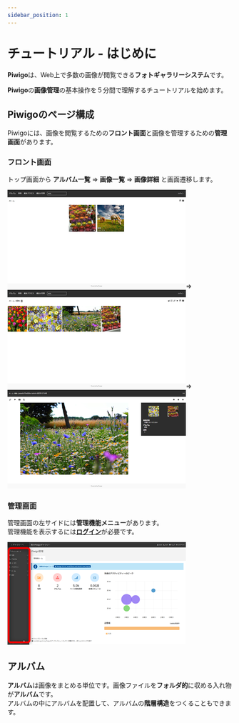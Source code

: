 ```yaml
---
sidebar_position: 1
---
```


# チュートリアル - はじめに

**Piwigo**は、Web上で多数の画像が閲覧できる**フォトギャラリーシステム**です。

**Piwigo**の**画像管理**の基本操作を５分間で理解するチュートリアルを始めます。

## Piwigoのページ構成

Piwigoには、画像を閲覧するための**フロント画面**と画像を管理するための**管理画面**があります。

### フロント画面

トップ画面から **アルバム一覧** ⇒ **画像一覧** ⇒ **画像詳細** と画面遷移します。

![フロント画面1](/img/frontpage1.png)⇒
![フロント画面2](/img/frontpage2.png)⇒
![フロント画面3](/img/frontpage3.png)

### 管理画面

管理画面の左サイドには**管理機能メニュー**があります。  
管理機能を表示するには[**ログイン**](/docs/tutorial-basics/login-logout.md)が必要です。

![管理画面](/img/adminpage.png)

## アルバム

**アルバム**は画像をまとめる単位です。画像ファイルを**フォルダ的**に収める入れ物が**アルバム**です。  
アルバムの中にアルバムを配置して、アルバムの**階層構造**をつくることもできます。
